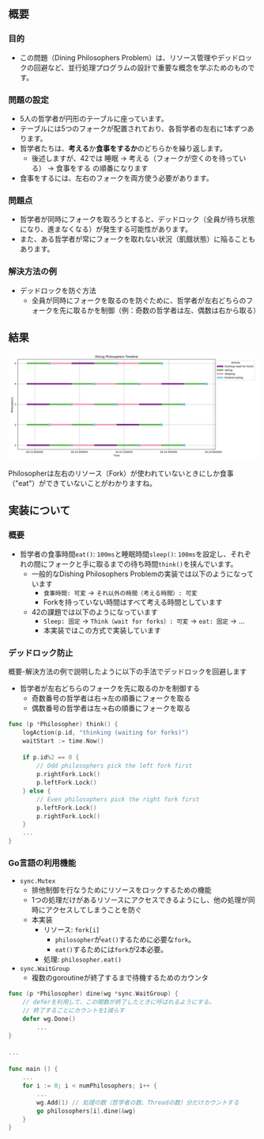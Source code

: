 ## 概要

### 目的

- この問題（Dining Philosophers Problem）は、リソース管理やデッドロックの回避など、並行処理プログラムの設計で重要な概念を学ぶためのものです。

### 問題の設定

- 5人の哲学者が円形のテーブルに座っています。
- テーブルには5つのフォークが配置されており、各哲学者の左右に1本ずつあります。
- 哲学者たちは、**考える**か**食事をするか**のどちらかを繰り返します。
  - 後述しますが、42では 睡眠 -> 考える（フォークが空くのを待っている） -> 食事をする の順番になります
- 食事をするには、左右のフォークを両方使う必要があります。

### 問題点

- 哲学者が同時にフォークを取ろうとすると、デッドロック（全員が待ち状態になり、進まなくなる）が発生する可能性があります。
- また、ある哲学者が常にフォークを取れない状況（飢餓状態）に陥ることもあります。

### 解決方法の例

- デッドロックを防ぐ方法
  - 全員が同時にフォークを取るのを防ぐために、哲学者が左右どちらのフォークを先に取るかを制御（例：奇数の哲学者は左、偶数は右から取る）

## 結果

![Result: deadlock prevention 5 Philos](static/Figure_1.png)

Philosopherは左右のリソース（Fork）が使われていないときにしか食事（"eat"）ができていないことがわかりますね。

## 実装について

### 概要

- 哲学者の食事時間`eat()`: `100ms`と睡眠時間`sleep()`: `100ms`を設定し、それぞれの間にフォークと手に取るまでの待ち時間`think()`を挟んでいます。
  - 一般的なDishing Philosophers Problemの実装では以下のようになっています
    - `食事時間: 可変` -> `それ以外の時間（考える時間）: 可変`
    - Forkを持っていない時間はすべて考える時間としています
  - 42の課題では以下のようになっています
    - `Sleep: 固定` -> `Think（wait for forks）: 可変` -> `eat: 固定` -> ...
    - 本実装ではこの方式で実装しています

### デッドロック防止

概要-解決方法の例で説明したように以下の手法でデッドロックを回避します

- 哲学者が左右どちらのフォークを先に取るのかを制御する
  - 奇数番号の哲学者は右→左の順番にフォークを取る
  - 偶数番号の哲学者は左→右の順番にフォークを取る

```go
func (p *Philosopher) think() {
	logAction(p.id, "thinking (waiting for forks)")
	waitStart := time.Now()

	if p.id%2 == 0 {
		// Odd philosophers pick the left fork first
		p.rightFork.Lock()
		p.leftFork.Lock()
	} else {
		// Even philosophers pick the right fork first
		p.leftFork.Lock()
		p.rightFork.Lock()
	}
    ...
}
```

### Go言語の利用機能

- `sync.Mutex`
  - 排他制御を行なうためにリソースをロックするための機能
  - 1つの処理だけがあるリソースにアクセスできるようにし、他の処理が同時にアクセスしてしまうことを防ぐ
  - 本実装
    - リソース: `fork[i]`
      - `philosopher`が`eat()`するために必要な`fork`。
      - `eat()`するためには`fork`が2本必要。
    - 処理: `philosopher.eat()`
- `sync.WaitGroup`
  - 複数のgoroutineが終了するまで待機するためのカウンタ
```go
func (p *Philosopher) dine(wg *sync.WaitGroup) {
    // deferを利用して、この関数が終了したときに呼ばれるようにする。
	// 終了するごとにカウントを1減らす
	defer wg.Done()
        ...
}

...

func main () {
	...
	for i := 0; i < numPhilosophers; i++ {
		...
		wg.Add(1) // 処理の数（哲学者の数、Threadの数）分だけカウントする
		go philosophers[i].dine(&wg)
	}
}
```

